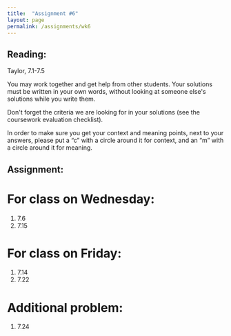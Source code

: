 ```yaml
---
title:  "Assignment #6"
layout: page
permalink: /assignments/wk6
---
```


## Reading:  
Taylor, 7.1-7.5

You may work together and get help from other students. Your solutions must be written in your own words, without looking at someone else's solutions while you write them.

Don't forget the criteria we are looking for in your solutions (see the coursework evaluation checklist).

In order to make sure you get your context and meaning points,
next to your answers, please put a “c” with a circle around it for context, and an “m” with a circle around it for meaning.

## Assignment:

# For class on Wednesday:

1. 7.6
2. 7.15

# For class on Friday:

1. 7.14
2. 7.22

# Additional problem:

1. 7.24
